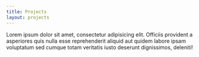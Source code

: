 ```yaml
---
title: Projects
layout: projects
---
```

Lorem ipsum dolor sit amet, consectetur adipisicing elit. Officiis provident a asperiores quis nulla esse reprehenderit aliquid aut quidem labore ipsam voluptatum sed cumque totam veritatis iusto deserunt dignissimos, deleniti!
